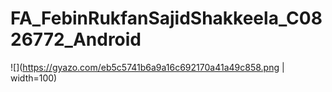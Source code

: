 # FA_FebinRukfanSajidShakkeela_C0826772_Android

![](https://gyazo.com/eb5c5741b6a9a16c692170a41a49c858.png | width=100)
